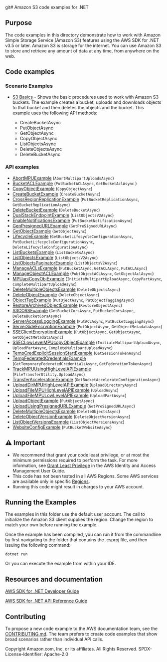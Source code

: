 git# Amazon S3 code examples for .NET

## Purpose

The code examples in this directory demonstrate how to work with Amazon Simple
Storage Service (Amazon S3) features using the AWS SDK for .NET v3.5 or later.
Amazon S3 is storage for the internet. You can use Amazon S3 to store and
retrieve any amount of data at any time, from anywhere on the web.

## Code examples

### Scenario Examples

 - [S3 Basics](S3_Basics) - Shows the basic procedures used to work with Amazon
   S3 buckets. The example creates a bucket, uploads and downloads objects
   to that bucket and then deletes the objects and the bucket. This example uses
   the following API methods:
   
   - CreateBucketAsync
   - PutObjectAsync
   - GetObjectAsync
   - CopyObjectAsync
   - ListObjectsAsync
   - DeleteObjectsAsync
   - DeleteBucketAsync

### API examples

- [AbortMPUExample](AbortMPUExample/) (`AbortMultipartUploadsAsync`)
- [BucketACLExample](BucketACLExample/) (`PutBucketACLAsync`, `GetBucketAclAsync` )
- [CopyObjectExample](CopyObjectExample/) (`CopyObjectAsync`)
- [CreateBucketExample](CreateBucketExample/) (`CreateBucketAsync`)
- [CrossRegionReplicationExample](CrossRegionReplicationExample/)
(`PutBucketReplicationAsync`, `GetBucketReplicationAsync`)
- [DeleteBucketExample](DeleteBucketExample/) (`DeleteBucketAsync`)
- [DualStackEndpointExample](DualStackEndpointExample/) (`ListObjectsV2Async`)
- [EnableNotificationsExample](EnableNotificationsExample/) (`PutBucketNotificationAsync`)
- [GenPresignedURLExample](GenPresignedURLExample/) (`GetPreSignedURLAsync`)
- [GetObjectExample](GetObjectExample/) (`GetObjectAsync`)
- [LifecycleExample](LifecycleExample/)
(`GetBucketLifecycleConfigurationAsync`, `PutBucketLifecycleConfigurationAsync`, `DeleteLifecycleConfigurationAsync`)
- [ListBucketsExample](ListBucketsExample/) (`ListBucketsAsync`)
- [ListObjectsExample](ListObjectsExample/) (`ListObjectsV2Async`)
- [ListObjectsPaginatorExample](ListObjectsPaginatorExample/) (`ListObjectsV2Async`)
- [ManageACLsExample](ManageACLsExample/) (`PutBucketAsync`, `GetACLAsync`, `PutACLAsync`)
- [ManageObjectACLExample](ManageObjectACLExample/) (`PubtObjectACLAsync`, `GetObjectAclAsync`)
- [MPUapiCopyObjExample](MPUapiCopyObjExample/)
(`InitiateMultipartUploadAsync`, `CopyPartAsync`, `CompleteMultipartUploadAsync`)
- [DeleteMultipleObjectsExample](non-versioned-examples/DeleteMultipleObjectsExample/) (`DeleteObjectsAsync`)
- [DeleteObjectExample](non-versioned-examples/DeleteObjectExample/) (`DeleteObjectAsync`)
- [ObjectTagExample](ObjectTagExample/) (`PutOjectAsync`, `PutObjectTaggingAsync`)
- [RestoreArchivedObjectExample](RestoreArchivedObjectExample/) (`RestoreObjectAsync`)
- [S3CORSExample](s3CORSExample/) (`GetBucketCorsAsync`, `PutBucketCorsAsync`, `DeleteBucketCorsAsync`)
- [ServerAccessLoggingExample](ServerAccessLoggingExample/) (`PutACLAsync`, `PutBucketLoggingAsync`)
- [ServerSideEncryptionExample](ServerSideEncryptionExample/) (`PutObjectAsync`, `GetObjectMetadataAsync`)
- [SSEClientEncryptionExample](SSEClientEncryptionExample/) (`PutObjectAsync`, `GetObjectAsync`, `GetObjectMetadataAsync`)
- [SSECLowLevelMPUcopyObjectExample](SSECLowLevelMPUcopyObjectExample/)
(`InitiateMultipartUploadAsync`, `UploadPartAsync`, `CompleteMultipartUploadAsync`)
- [TempCredExplicitSessionStartExample](TempCredExplicitSessionStartExample/) (`GetSessionTokenAsync`)
- [TempFederatedCredentialsExample](TempFederatedCredentialsExample/)
(`GetTemporaryFederatedCredentialsAsync`, `GetFederationTokenAsync`)
- [TrackMPUUsingHighLevelAPIExample](TrackMPUUsingHighLevelAPIExample/) (`FileTransferUtility.UploadAsync`)
- [TransferAccelerationExample](TransferAccelerationExample/) (`GetBucketAccelerateConfigurationAsync`)
- [UploadDirMPUHighLevelAPIExample](UploadDirMPUHighLevelAPIExample/) (`UploadDirectoryAsync`)
- [UploadFileMPUHighLevelAPIExample](UploadFileMPUHighLevelAPIExample/) (`UploadAsync`)
- [UploadFileMPULowLevelAPIExample](UploadFileMPULowLevelAPIExample/) (`UploadPartAsync`)
- [UploadObjectExample](UploadObjectExample/) (`PutObjectAsync`)
- [UploadUsingPresignedURLExample](UploadUsingPresignedURLExample/) (`GetPreSignedURLAsync`)
- [DeleteMultipleObjectsExample](versioned-examples/DeleteMultipleObjectsExample/) (`DeleteObjectsAsync`)
- [DeleteObjectVersionExample](versioned-examples/DeleteObjectVersionExample/)
(`DeleteObjectVersionAsync`)
- [ListObjectVersionsExample](versioned-examples/ListObjectVersionsExample/) (`ListObjectVersionsAsync`)
- [WebsiteConfigExample](WebsiteConfigExample/) (`PutBucketWebsiteAsync`)

## ⚠️ Important

- We recommend that grant your code least privilege, or at most the minimum
  permissions required to perform the task. For more information, see
  [Grant Least Privilege](https://docs.aws.amazon.com/IAM/latest/UserGuide/best-practices.html#grant-least-privilege)
  in the AWS Identity and Access Management User Guide. 
- This code has not been tested in all AWS Regions. Some AWS services are
  available only in specific [Regions](https://aws.amazon.com/about-aws/global-infrastructure/regional-product-services/).
- Running this code might result in charges to your AWS account. 

## Running the Examples

The examples in this folder use the default user account. The call to
initialize the Amazon S3 client supplies the region. Change the region to
match your own before running the example.

Once the example has been compiled, you can run it from the commandline by
first navigating to the folder that contains the .csproj file, and then
issuing the following command:

```
dotnet run
```

Or you can execute the example from within your IDE.

## Resources and documentation

[AWS SDK for .NET Developer Guide](https://docs.aws.amazon.com/sdk-for-net/v3/developer-guide/welcome.html)

[AWS SDK for .NET API Reference Guide](https://docs.aws.amazon.com/sdkfornet/v3/apidocs/index.html)

## Contributing

To propose a new code example to the AWS documentation team, see the
[CONTRIBUTING.md](https://github.com/awsdocs/aws-doc-sdk-examples/blob/main/CONTRIBUTING.md).
The team prefers to create code examples that show broad scenarios rather than
individual API calls. 

Copyright Amazon.com, Inc. or its affiliates. All Rights Reserved. SPDX-License-Identifier: Apache-2.0

